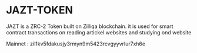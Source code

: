 # JAZT-TOKEN
JAZT is a ZRC-2 Token built on Zilliqa blockchain. it is used for smart contract transactions on reading artickel websites and studying ond website

Mainnet :
zil1kv5fdakusjy3rmyn9m5423rcvgyyvrlur7xh6e
